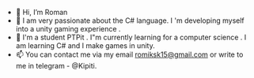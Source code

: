 - 👋 Hi, I’m Roman 
- 👀 I am very passionate about the C# language. I 'm developing myself into a unity gaming experience .
- 🌱 I'm a student PTPit . I"m currently learning for a computer science . I am learning C# and I make games in unity.
- 📫 You can contact me via my email romiksk15@gmail.com or write to me in telegram - @Kipiti.

<!---
Riill-Kipi/Riill-Kipi is a ✨ special ✨ repository because its `README.md` (this file) appears on your GitHub profile.
You can click the Preview link to take a look at your changes.
--->
